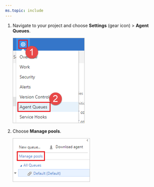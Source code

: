 ```yaml
---
ms.topic: include
---
```


1. Navigate to your project and choose **Settings** (gear icon) > **Agent Queues**. 

   ![Choose settings, Agent Queues](../../media/agent-pools-tab/settings-agent-queues-2017.png)

1. Choose **Manage pools**.

   ![Choose Manage pools](../../media/agent-pools-tab/manage-pools-2017.png)

